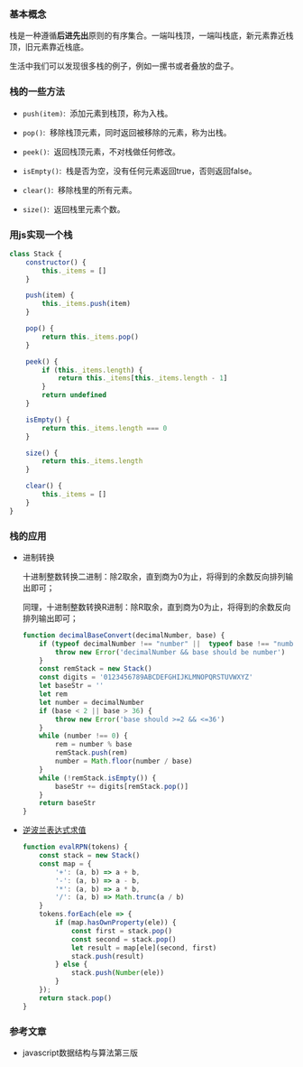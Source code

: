 ### 基本概念
栈是一种遵循**后进先出**原则的有序集合。一端叫栈顶，一端叫栈底，新元素靠近栈顶，旧元素靠近栈底。

生活中我们可以发现很多栈的例子，例如一摞书或者叠放的盘子。

### 栈的一些方法
- `push(item)`: &nbsp;添加元素到栈顶，称为入栈。

- `pop()`: &nbsp;移除栈顶元素，同时返回被移除的元素，称为出栈。

- `peek()`: &nbsp;返回栈顶元素，不对栈做任何修改。

- `isEmpty()`: &nbsp;栈是否为空，没有任何元素返回true，否则返回false。

- `clear()`: &nbsp;移除栈里的所有元素。

- `size()`: &nbsp;返回栈里元素个数。

### 用js实现一个栈

```js
class Stack {
    constructor() {
        this._items = []
    }

    push(item) {
        this._items.push(item)
    }

    pop() {
        return this._items.pop()
    }

    peek() {
        if (this._items.length) {
            return this._items[this._items.length - 1]
        }
        return undefined
    }

    isEmpty() {
        return this._items.length === 0
    }

    size() {
        return this._items.length
    }

    clear() {
        this._items = []
    }
}
```

### 栈的应用
- 进制转换

    十进制整数转换二进制：除2取余，直到商为0为止，将得到的余数反向排列输出即可；

    同理，十进制整数转换R进制：除R取余，直到商为0为止，将得到的余数反向排列输出即可；

    ```js
    function decimalBaseConvert(decimalNumber, base) {
        if (typeof decimalNumber !== "number" ||  typeof base !== "number") {
            throw new Error('decimalNumber && base should be number')
        }
        const remStack = new Stack()
        const digits = '0123456789ABCDEFGHIJKLMNOPQRSTUVWXYZ'
        let baseStr = ''
        let rem
        let number = decimalNumber
        if (base < 2 || base > 36) {
            throw new Error('base should >=2 && <=36')
        }
        while (number !== 0) {
            rem = number % base
            remStack.push(rem)
            number = Math.floor(number / base)
        }
        while (!remStack.isEmpty()) {
            baseStr += digits[remStack.pop()]
        }
        return baseStr
    }

    ```
- [逆波兰表达式求值](https://leetcode-cn.com/problems/evaluate-reverse-polish-notation/)

    ```js
    function evalRPN(tokens) {
        const stack = new Stack()
        const map = {
            '+': (a, b) => a + b,
            '-': (a, b) => a - b,
            '*': (a, b) => a * b,
            '/': (a, b) => Math.trunc(a / b)
        }
        tokens.forEach(ele => {
            if (map.hasOwnProperty(ele)) {
                const first = stack.pop()
                const second = stack.pop()
                let result = map[ele](second, first)
                stack.push(result)
            } else {
                stack.push(Number(ele))
            }
        });
        return stack.pop()
    }
    ```

### 参考文章
- javascript数据结构与算法第三版

